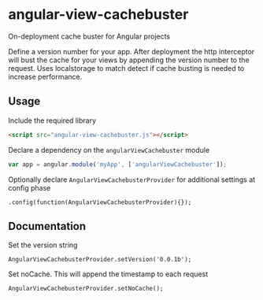# angular-view-cachebuster
On-deployment cache buster for Angular projects

Define a version number for your app. After deployment the http interceptor will bust the cache for your views by appending the version number to the request. Uses localstorage to match detect if cache busting is needed to increase performance.

## Usage

Include the required library 
```html
<script src="angular-view-cachebuster.js"></script>
```

Declare a dependency on the `angularViewCachebuster` module
``` javascript
var app = angular.module('myApp', ['angularViewCachebuster']);
```

Optionally declare `AngularViewCachebusterProvider` for additional settings at config phase
```
.config(function(AngularViewCachebusterProvider){});
```

## Documentation

Set the version string
```
AngularViewCachebusterProvider.setVersion('0.0.1b');
```

Set noCache. This will append the timestamp to each request
```
AngularViewCachebusterProvider.setNoCache();
```